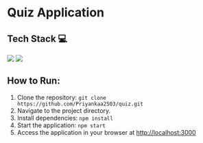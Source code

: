# Quiz Application

## Tech Stack 💻

![](https://img.shields.io/badge/React-20232A?style=for-the-badge&logo=react&logoColor=61DAFB)
![](https://img.shields.io/badge/Tailwind_CSS-38B2AC?style=for-the-badge&logo=tailwind-css&logoColor=white)

## How to Run:

1. Clone the repository: `git clone https://github.com/Priyankaa2503/quiz.git`
2. Navigate to the project directory.
3. Install dependencies: `npm install`
4. Start the application: `npm start`
5. Access the application in your browser at [http://localhost:3000](http://localhost:3000)
